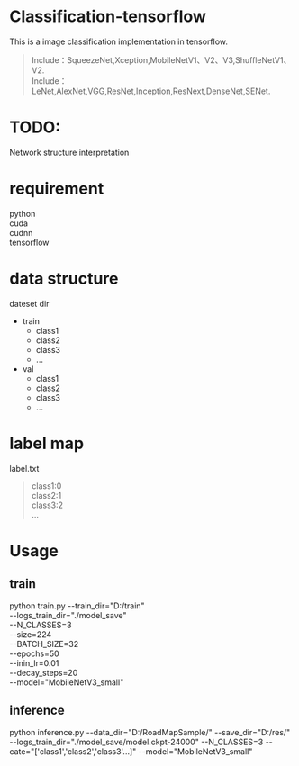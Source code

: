 # Classification-tensorflow
This is a image classification implementation in tensorflow. 
> Include：SqueezeNet,Xception,MobileNetV1、V2、V3,ShuffleNetV1、V2.  
> Include：LeNet,AlexNet,VGG,ResNet,Inception,ResNext,DenseNet,SENet. 

# TODO:
Network structure interpretation 

# requirement
python  
cuda  
cudnn  
tensorflow  

# data structure
dateset dir  
* train
	* class1  
 	* class2  
   	* class3  
	* ...  
* val   
	* class1  
 	* class2  
	* class3  
	* ... 
# label map
label.txt  
>   class1:0   
>   class2:1  
>   class3:2  
  ...  
# Usage
## train
python train.py 
		--train_dir="D:/train"  
		--logs_train_dir="./model_save"  
		--N_CLASSES=3   
		--size=224  
		--BATCH_SIZE=32  
		--epochs=50  
		--inin_lr=0.01  
		--decay_steps=20  
		--model="MobileNetV3_small"  
## inference
python inference.py --data_dir="D:/RoadMapSample/" 
		                --save_dir="D:/res/" 
		                --logs_train_dir="./model_save/model.ckpt-24000" 
	                  	--N_CLASSES=3 
	                 	 --cate="['class1','class2','class3'...]" 
		                --model="MobileNetV3_small" 
    

